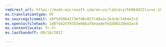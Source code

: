 ```yaml
---
redirect_url: https://msdn.microsoft.com/en-us/library/hh864423(v=vs.103).aspx
ms.translationtype: HT
ms.sourcegitcommit: e9f5d50b41736fd0c027c40a3c1b3c6c1464a7cd
ms.openlocfilehash: 1d8fdd25f97b3e68ba7beaa4efd1b08210d43ac8
ms.contentlocale: fr-fr
ms.lasthandoff: 09/14/2017

---
```

